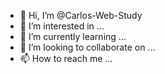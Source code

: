 - 👋 Hi, I’m @Carlos-Web-Study
- 👀 I’m interested in ...
- 🌱 I’m currently learning ...
- 💞️ I’m looking to collaborate on ...
- 📫 How to reach me ...

<!---
Carlos-Web-Study/Carlos-Web-Study is a ✨ special ✨ repository because its `README.md` (this file) appears on your GitHub profile.
You can click the Preview link to take a look at your changes.
--->
